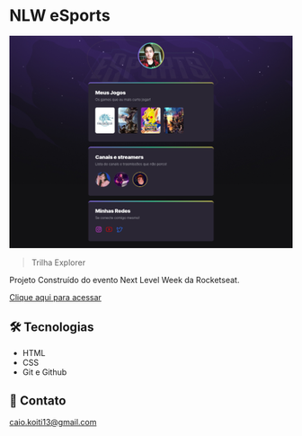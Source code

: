 # NLW eSports 

![preview](./.github/preview.png)

>Trilha Explorer

Projeto Construído do evento Next Level Week da Rocketseat.

[Clique aqui para acessar](https://caiotakahata.github.io/nlw-esports-explorer/)


## 🛠️ Tecnologias

- HTML
- CSS
- Git e Github

## 📱 Contato

caio.koiti13@gmail.com